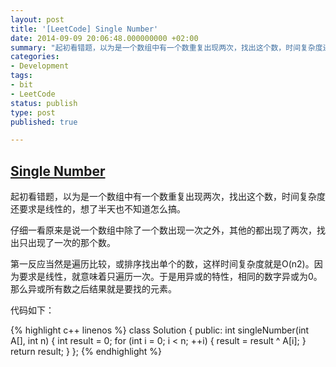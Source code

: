 ```yaml
---
layout: post
title: '[LeetCode] Single Number'
date: 2014-09-09 20:06:48.000000000 +02:00
summary: "起初看错题，以为是一个数组中有一个数重复出现两次，找出这个数，时间复杂度还要求是线性的，想了半天也不知道怎么搞。"
categories:
- Development
tags:
- bit
- LeetCode
status: publish
type: post
published: true

---
```


## [Single Number](https://oj.leetcode.com/problems/single-number/)

起初看错题，以为是一个数组中有一个数重复出现两次，找出这个数，时间复杂度还要求是线性的，想了半天也不知道怎么搞。

仔细一看原来是说一个数组中除了一个数出现一次之外，其他的都出现了两次，找出只出现了一次的那个数。

第一反应当然是遍历比较，或排序找出单个的数，这样时间复杂度就是O(n2)。因为要求是线性，就意味着只遍历一次。于是用异或的特性，相同的数字异或为0。那么异或所有数之后结果就是要找的元素。

代码如下：

{% highlight c++ linenos %}
class Solution {
public:
    int singleNumber(int A[], int n) {
        int result = 0;
        for (int i = 0; i < n; ++i) {
            result = result ^ A[i];
        }
        return result;
    }
};
{% endhighlight %}

